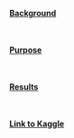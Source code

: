 <ins>**Background**</ins>


<br/><br/>
<ins>**Purpose**</ins>


<br/><br/>
<ins>**Results**</ins>




<br/><br/>
<ins>**Link to Kaggle**</ins>
